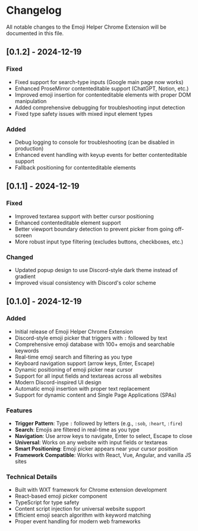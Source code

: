 # Changelog

All notable changes to the Emoji Helper Chrome Extension will be documented in this file.

## [0.1.2] - 2024-12-19

### Fixed

- Fixed support for search-type inputs (Google main page now works)
- Enhanced ProseMirror contenteditable support (ChatGPT, Notion, etc.)
- Improved emoji insertion for contenteditable elements with proper DOM manipulation
- Added comprehensive debugging for troubleshooting input detection
- Fixed type safety issues with mixed input element types

### Added

- Debug logging to console for troubleshooting (can be disabled in production)
- Enhanced event handling with keyup events for better contenteditable support
- Fallback positioning for contenteditable elements

## [0.1.1] - 2024-12-19

### Fixed

- Improved textarea support with better cursor positioning
- Enhanced contenteditable element support
- Better viewport boundary detection to prevent picker from going off-screen
- More robust input type filtering (excludes buttons, checkboxes, etc.)

### Changed

- Updated popup design to use Discord-style dark theme instead of gradient
- Improved visual consistency with Discord's color scheme

## [0.1.0] - 2024-12-19

### Added

- Initial release of Emoji Helper Chrome Extension
- Discord-style emoji picker that triggers with `:` followed by text
- Comprehensive emoji database with 100+ emojis and searchable keywords
- Real-time emoji search and filtering as you type
- Keyboard navigation support (arrow keys, Enter, Escape)
- Dynamic positioning of emoji picker near cursor
- Support for all input fields and textareas across all websites
- Modern Discord-inspired UI design
- Automatic emoji insertion with proper text replacement
- Support for dynamic content and Single Page Applications (SPAs)

### Features

- **Trigger Pattern**: Type `:` followed by letters (e.g., `:sob`, `:heart`, `:fire`)
- **Search**: Emojis are filtered in real-time as you type
- **Navigation**: Use arrow keys to navigate, Enter to select, Escape to close
- **Universal**: Works on any website with input fields or textareas
- **Smart Positioning**: Emoji picker appears near your cursor position
- **Framework Compatible**: Works with React, Vue, Angular, and vanilla JS sites

### Technical Details

- Built with WXT framework for Chrome extension development
- React-based emoji picker component
- TypeScript for type safety
- Content script injection for universal website support
- Efficient emoji search algorithm with keyword matching
- Proper event handling for modern web frameworks
